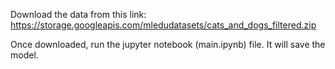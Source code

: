 Download the data from this link: 
https://storage.googleapis.com/mledudatasets/cats_and_dogs_filtered.zip

Once downloaded, run the jupyter notebook (main.ipynb) file. It will save the model.
